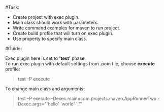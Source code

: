 #Task:  

- Create project with exec plugin.  
- Main class should work with parameters.  
- Write command examples for maven to run project.  
- Create build profile that will turn on exec plugin.  
- Use property to specify main class.

#Guide:  

Exec plugin here is set to <b>'test'</b> phase.  
To run exec plugin with default settings from .pom file, choose <b>execute</b> profile:  
  
>test -P execute  
  
To change main class and arguments:  
  
>test -P execute -Dexec.main=com.projects.maven.AppRunnerTwo -Dexec.args="'hello' 'world' '!'"

